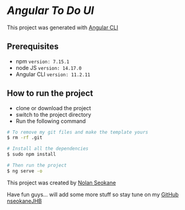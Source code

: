 # ***Angular To Do UI***

This project was generated with [Angular CLI](https://github.com/angular/angular-cli)

## **Prerequisites**
- npm `version: 7.15.1`
- node JS `version: 14.17.0`
- Angular CLI `version: 11.2.11`

## **How to run the project**

- clone or download the project <br>
- switch to the project directory <br>
- Run the following command

```bash
# To remove my git files and make the template yours
$ rm -rf .git

# Install all the dependencies
$ sudo npm install

# Then run the project
$ ng serve -o
```

This project was created by [Nolan Seokane](https://za.linkedin.com/in/nolan-seokane-6467a312a)

Have fun guys... will add some more stuff so stay tune on my [GitHub nseokaneJHB](https://github.com/nseokaneJHB)

